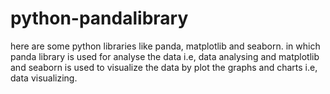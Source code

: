 # python-pandalibrary
here are some python libraries like panda, matplotlib and seaborn.
in which panda library is used for analyse the data i.e, data analysing
and matplotlib and seaborn is used to visualize the data by plot the graphs and charts  i.e, data visualizing.
